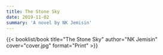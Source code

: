 ```yaml
---
title: The Stone Sky
date: 2019-11-02
summary: 'A novel by NK Jemisin'
---
```


{{< booklist/book
title="The Stone Sky"
author="NK Jemisin"
cover="cover.jpg"
format="Print" >}}
